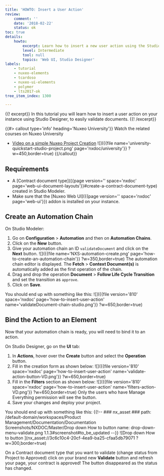 ```yaml
---
title: 'HOWTO: Insert a User Action'
review:
    comment: ''
    date: '2018-02-22'
    status: ok
toc: true
details:
    howto:
        excerpt: Learn how to insert a new user action using the Studio Designer
        level: Intermediate
        tool: null
        topics: 'Web UI, Studio Designer'
labels:
    - tutorial
    - nuxeo-elements
    - tcardoso
    - nuxeo-ui-elements
    - polymer
    - lts2017-ok
tree_item_index: 1300

---
```

{{! excerpt}}
In this tutorial you will learn how to insert a user action on your instance using Studio Designer, to easily validate documents.
{{! /excerpt}}

{{#> callout type='info' heading='Nuxeo University'}}
Watch the related courses on Nuxeo University
- [Video on a simple Nuxeo Project Creation](https://university.nuxeo.com/learn/public/course/view/elearning/144/nuxeo-platform-quickstart-creation-of-a-simple-nuxeo-studio-project)
![]({{file name='university-quickstart-studio-project.png' page='nxdoc/university'}} ?w=450,border=true)
{{/callout}}

## Requirements

- A [Contract document type]({{page version='' space='nxdoc' page='web-ui-document-layouts'}}#create-a-contract-document-type) created in Studio Modeler.
- Make sure that the [Nuxeo Web UI]({{page version='' space='nxdoc' page='web-ui'}}) addon is installed on your instance.

## Create an Automation Chain

On Studio Modeler:
1. Go on **Configuration** > **Automation** and then on **Automation Chains**.
1. Click on the **New** button.
1. Give your automation chain an ID `validateDocument` and click on the **Next** button.
  ![]({{file name='NXS-automation-create.png' page='how-to-create-an-automation-chain'}} ?w=350,border=true)
  The automation chain editor is displayed. The **Fetch** > **Context Document(s)** is automatically added as the first operation of the chain.
1. Drag and drop the operation **Document** > **Follow Life Cycle Transition** and set the transition as `approve`.
1. Click on **Save**.

  You should end up with something like this:
  ![]({{file version='810' space='nxdoc' page='how-to-insert-user-action' name='validateDocument-chain-studio.png'}} ?w=650,border=true)

## Bind the Action to an Element

Now that your automation chain is ready, you will need to bind it to an action.

On Studio Designer, go on the **UI** tab:
1. In **Actions**, hover over the **Create** button and select the **Operation** button.
1. Fill in the creation form as shown below:
  ![]({{file version='810' space='nxdoc' page='how-to-insert-user-action' name='validate-action-button-VD.png'}} ?w=650,border=true)
1. Fill in the **Filters** section as shown below:
  ![]({{file version='810' space='nxdoc' page='how-to-insert-user-action' name='filters-action-VD.png'}} ?w=650,border=true)
  Only the users who have Manage Everything permission will see the button.
1. Save your changes and deploy your project.

  You should end up with something like this:
  {{!--     ### nx_asset ###
    path: /default-domain/workspaces/Product Management/Documentation/Documentation Screenshots/NXDOC/Master/Drop down How to button
    name: drop-down-menu-validate.png
    1.1.3#screenshot#to_be_updated
--}}
![Drop down How to button ](nx_asset://3c6c10c4-20cf-4ea9-ba25-cfaa5db79071 ?w=300,border=true)

On a Contract document type that you want to validate (change status from Project to Approved) click on your brand new **Validate** button and refresh your page, your contract is approved! The button disappeared as the status has changed.
